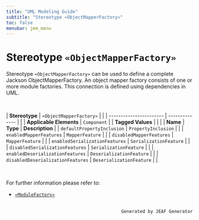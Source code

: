 ```yaml
---
title: "UML Modeling Guide"
subtitle: "Stereotype «ObjectMapperFactory»"
toc: false
menubar: jmm_menu
---
```


# Stereotype `«ObjectMapperFactory»`
Stereotype `«ObjectMapperFactory»` can be used to define a complete Jackson ObjectMapperFactory. An object mapper factory consists of one or more module factories. This connection is defined using dependencies in UML.

<br>

| **Stereotype**          | `«ObjectMapperFactory»` | |
| ----------------------- | -------------- | |
| **Applicable Elements** | `Component`        |
| **Tagged Values**       |                       |                                                                                                                                                                                                          |
| **Name**                | **Type**              | **Description**                                                                                                                                                                                          |
| `defaultPropertyInclusion`   | `PropertyInclusion` |  |
| `enabledMapperFeatures`   | `MapperFeature` |  |
| `disabledMapperFeatures`   | `MapperFeature` |  |
| `enabledSerializationFeatures`   | `SerializationFeature` |  |
| `disabledSerializationFeatures`   | `SerializationFeature` |  |
| `enabledDeserializationFeatures`   | `DeserializationFeature` |  |
| `disabledDeserializationFeatures`   | `DeserializationFeature` |  |

<br>

For further information please refer to:
- [`«ModuleFactory»`](/uml-modeling-guide/jmm/ModuleFactory)


<br>

<div style="text-align: right"><code>Generated by JEAF Generator</code></div>

    